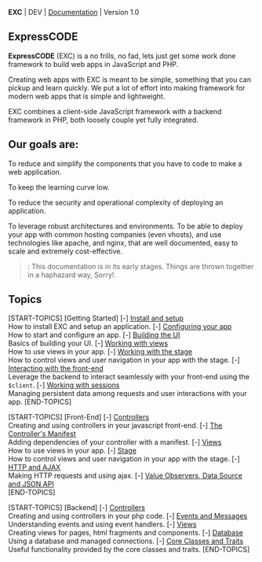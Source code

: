 **EXC** | DEV | [Documentation](./doc_index.md) | Version 1.0<BR>

## ExpressCODE ##

**ExpressCODE** (EXC) is a no frills, no fad, lets just get some work done framework to build web apps in JavaScript and PHP.

Creating web apps with EXC is meant to be simple, something that you can pickup and learn quickly. We put a lot of effort into making framework for modern web apps that is simple and lightweight.

EXC combines a client-side JavaScript framework with a backend framework in PHP, both loosely couple yet fully integrated.

## Our goals are: ##

To reduce and simplify the components that you have to code to make a web application.

To keep the learning curve low.

To reduce the security and operational complexity of deploying an application.

To leverage robust architectures and environments. To be able to deploy your app with common hosting companies (even vhosts), and use technologies like apache, and nginx, that are well documented, easy to scale and extremely cost-effective.    

> : This documentation is in its early stages. Things are thrown together in a haphazard way, Sorry!.

## Topics ##

[START-TOPICS]
[Getting Started]
[-] [Install and setup](./doc_app_structure.md)<BR> How to install EXC and setup an application.
[-] [Configuring your app](./doc_server_config.md)<BR> How to start and configure an app.
[-] [Building the UI](./doc_server_ui_views.md)<BR> Basics of building your UI.
[-] [Working with views](./doc_client_view.md)<BR> How to use views in your app.
[-] [Working with the stage](./doc_client_stage.md)<BR> How to control views and user navigation in your app with the stage.
[-] [Interacting with the front-end](./doc_server_client.md)<BR> Leverage the backend to interact seamlessly with your front-end using the `$client`.
[-] [Working with sessions](./doc_session.md)<BR> Managing persistent data among requests and user interactions with your app.
[END-TOPICS]

[START-TOPICS]
[Front-End]
[-] [Controllers](./doc_client_controllers.md)<BR> Creating and using controllers in your javascript front-end.
[-] [The Controller's Manifest](./doc_client_controller_manifest.md)<BR> Adding dependencies of your controller with a manifest.
[-] [Views](./doc_client_view.md)<BR> How to use views in your app.
[-] [Stage](./doc_client_stage.md)<BR> How to control views and user navigation in your app with the stage.
[-] [HTTP and AJAX](./doc_core_ajax.md)<BR> Making HTTP requests and using ajax.
[-] [Value Observers, Data Source and JSON API](./doc_datasource.md)<BR>
[END-TOPICS]


[START-TOPICS]
[Backend]
[-] [Controllers](./doc_server_controllers.md)<BR> Creating and using controllers in your php code.
[-] [Events and Messages](./doc_server_events.md)<BR> Understanding events and using event handlers.
[-] [Views](./doc_server_view.md)<BR> Creating views for pages, html fragments and components.
[-] [Database](./doc_server_db.md)<BR> Using a database and managed connections.
[-] [Core Classes and Traits](./doc_server_core.md)<BR> Useful functionality provided by the core classes and traits.
[END-TOPICS]
